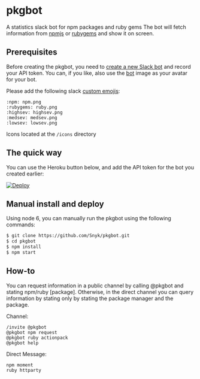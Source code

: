 # pkgbot
A statistics slack bot for npm packages and ruby gems
The bot will fetch information from [npmjs](https://npmjs.com) or [rubygems](https://rubygems.org) and show it on screen.

## Prerequisites

Before creating the pkgbot, you need to [create a new Slack bot](https://my.slack.com/services/new/bot) and record your API token. You can, if you like, also use the [bot](https://github.com/Snyk/pkgbot/master/icon.png) image as your avatar for your bot.

Please add the following slack [custom emojis](https://my.slack.com/customize/emoji):
```text
:npm: npm.png
:rubygems: ruby.png
:highsev: highsev.png
:medsev: medsev.png
:lowsev: lowsev.png
```
Icons located at the `/icons` directory

## The quick way

You can use the Heroku button below, and add the API token for the bot you created earlier:

[![Deploy](https://www.herokucdn.com/deploy/button.svg)](https://heroku.com/deploy?template=https://github.com/Snyk/pkgbot/)

## Manual install and deploy

Using node 6, you can manually run the pkgbot using the following commands:

```bash
$ git clone https://github.com/Snyk/pkgbot.git
$ cd pkgbot
$ npm install
$ npm start
```

## How-to

You can request information in a public channel by calling @pkgbot and stating npm/ruby [package].
Otherwise, in the direct channel you can query information by stating only by stating the package manager and the package.

Channel:
```text
/invite @pkgbot
@pkgbot npm request
@pkgbot ruby actionpack
@pkgbot help
```

Direct Message:
```text
npm moment
ruby httparty
```
